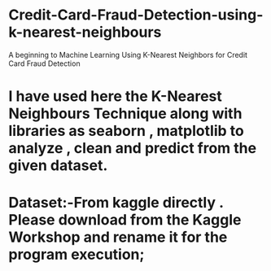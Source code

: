 # Credit-Card-Fraud-Detection-using-k-nearest-neighbours
A beginning to Machine Learning Using K-Nearest Neighbors for Credit Card Fraud Detection

# I have used here the K-Nearest Neighbours Technique along with libraries as seaborn , matplotlib to analyze , clean and predict from the given dataset.

# Dataset:-From kaggle directly . Please download from the Kaggle Workshop and rename it for the program execution;
